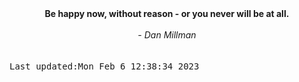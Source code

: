 
<div align="center"><b><span>Be happy now, without reason - or you never will be at all.</span></b><br><br><i> - Dan Millman</i></div>
<br><br><kbd>Last updated:Mon Feb  6 12:38:34 2023</kbd>